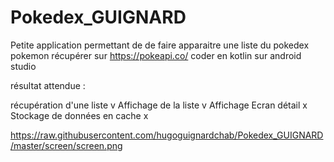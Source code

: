 # Pokedex_GUIGNARD

Petite application permettant de de faire apparaitre une liste du pokedex pokemon récupérer sur https://pokeapi.co/
coder en kotlin sur android studio


résultat attendue :

récupération d'une liste v
Affichage de la liste v
Affichage Ecran détail x
Stockage de données en cache x

https://raw.githubusercontent.com/hugoguignardchab/Pokedex_GUIGNARD/master/screen/screen.png
